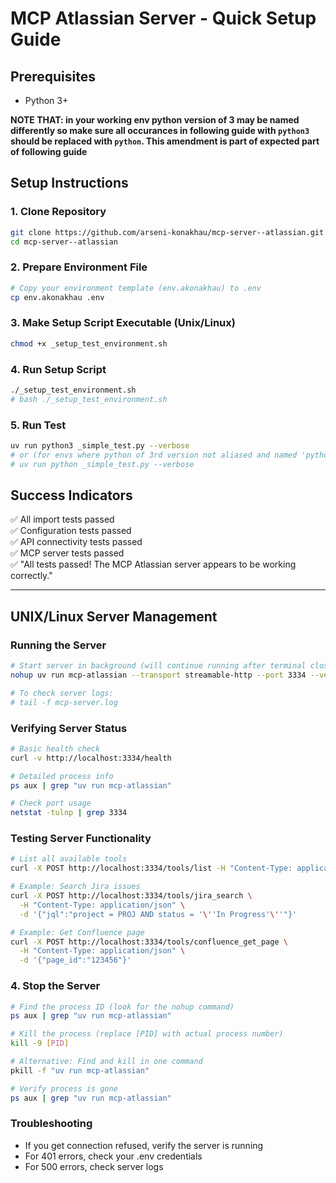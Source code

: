 # MCP Atlassian Server - Quick Setup Guide

## Prerequisites
- Python 3+

**NOTE THAT: in your working env python version of 3 may be named differently so make sure all occurances in following guide with `python3` should be replaced with `python`. This amendment is part of expected part of following guide**


## Setup Instructions

### 1. Clone Repository
```bash
git clone https://github.com/arseni-konakhau/mcp-server--atlassian.git
cd mcp-server--atlassian
```

### 2. Prepare Environment File
```bash
# Copy your environment template (env.akonakhau) to .env
cp env.akonakhau .env
```

### 3. Make Setup Script Executable (Unix/Linux)
```bash
chmod +x _setup_test_environment.sh
```

### 4. Run Setup Script
```bash
./_setup_test_environment.sh
# bash ./_setup_test_environment.sh
```

### 5. Run Test
```bash
uv run python3 _simple_test.py --verbose
# or (for envs where python of 3rd version not aliased and named 'python')
# uv run python _simple_test.py --verbose
```

## Success Indicators
✅ All import tests passed  
✅ Configuration tests passed  
✅ API connectivity tests passed  
✅ MCP server tests passed  
✅ "All tests passed! The MCP Atlassian server appears to be working correctly."




------------




## UNIX/Linux Server Management

### Running the Server
```bash
# Start server in background (will continue running after terminal closes)
nohup uv run mcp-atlassian --transport streamable-http --port 3334 --verbose > mcp-server.log 2>&1 &

# To check server logs:
# tail -f mcp-server.log
```

### Verifying Server Status
```bash
# Basic health check
curl -v http://localhost:3334/health

# Detailed process info
ps aux | grep "uv run mcp-atlassian"

# Check port usage
netstat -tulnp | grep 3334
```

### Testing Server Functionality
```bash
# List all available tools
curl -X POST http://localhost:3334/tools/list -H "Content-Type: application/json" -d '{}'

# Example: Search Jira issues
curl -X POST http://localhost:3334/tools/jira_search \
  -H "Content-Type: application/json" \
  -d '{"jql":"project = PROJ AND status = '\''In Progress'\''"}'

# Example: Get Confluence page
curl -X POST http://localhost:3334/tools/confluence_get_page \
  -H "Content-Type: application/json" \
  -d '{"page_id":"123456"}'
```

### 4. Stop the Server
```bash
# Find the process ID (look for the nohup command)
ps aux | grep "uv run mcp-atlassian"

# Kill the process (replace [PID] with actual process number)
kill -9 [PID]

# Alternative: Find and kill in one command
pkill -f "uv run mcp-atlassian"

# Verify process is gone
ps aux | grep "uv run mcp-atlassian"
```

### Troubleshooting
- If you get connection refused, verify the server is running
- For 401 errors, check your .env credentials
- For 500 errors, check server logs
